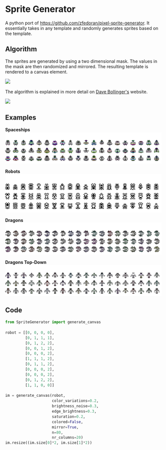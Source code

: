 Sprite Generator
======================

A python port of https://github.com/zfedoran/pixel-sprite-generator. It essentially
takes in any template and randomly generates sprites based on the template.   

## Algorithm
The sprites are generated by using a two dimensional mask. The values in the mask are then randomized and mirrored. The resulting template is rendered to a canvas element.

<a href="http://web.archive.org/web/20080228054410/http://www.davebollinger.com/works/pixelspaceships/"><img src="https://github.com/zfedoran/pixel-sprite-generator/raw/master/doc/algorithm-1.png"></a>

The algorithm is explained in more detail on [Dave Bollinger's](http://web.archive.org/web/20080228054410/http://www.davebollinger.com/works/pixelspaceships/) website.

<a href="http://web.archive.org/web/20080228054410/http://www.davebollinger.com/works/pixelspaceships/"><img src="https://github.com/zfedoran/pixel-sprite-generator/raw/master/doc/algorithm-0.png"></a>

## Examples
**Spaceships**
![](images/spaceships.png)

**Robots**
![](images/robots.png)

**Dragons**
![](images/dragons.png)

**Dragons Top-Down**
![](images/dragons_top.png)



## Code
```python
from SpriteGenerator import generate_canvas

robot = [[0, 0, 0, 0],
         [0, 1, 1, 1],
         [0, 1, 2, 2],
         [0, 0, 1, 2],
         [0, 0, 0, 2],
         [1, 1, 1, 2],
         [0, 1, 1, 2],
         [0, 0, 0, 2],
         [0, 0, 0, 2],
         [0, 1, 2, 2],
         [1, 1, 0, 0]]

im = generate_canvas(robot, 
                     color_variations=0.2, 
                     brightness_noise=0.3,
                     edge_brightness=0.3, 
                     saturation=0.2, 
                     colored=False, 
                     mirror=True, 
                     n=80,
                     nr_columns=20)
im.resize((im.size[0]*2, im.size[1]*2))
```